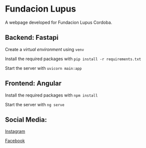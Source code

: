 # Fundacion Lupus
A webpage developed for Fundacion Lupus Cordoba.

## Backend: Fastapi
Create a _virtual environment_ using ```venv ```

Install the required packages with ```pip install -r requirements.txt```

Start the server with ```uvicorn main:app```

## Frontend: Angular
Install the required packages with ```npm install```

Start the server with ```ng serve```

## Social Media:
[Instagram](https://www.instagram.com/fundacion_lupus_argentina_/)

[Facebook](https://www.facebook.com/LupusArgentina/)
